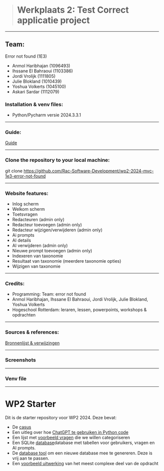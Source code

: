 > # Werkplaats 2: Test Correct applicatie project

---

## Team: 
Error not found (1E3)
* Anmol Haribhajan (1096493)
* Ihssane El Bahraoui (1103386)
* Jordi Vrolijk (1111805)
* Julie Blokland (1010439)
* Yoshua Volkerts (1045100)
* Askari Sardar (1112079)

### Installation & venv files:

* Python/Pycharm versie 2024.3.3.1


---

### Guide:
[Guide](markDown_files/guide.md)

---

### Clone the repository to your local machine:
git clone https://github.com/Rac-Software-Development/wp2-2024-mvc-1e3-error-not-found

---

### Website features:
* Inlog scherm
* Welkom scherm
* Toetsvragen
* Redacteuren (admin only)
* Redacteur toevoegen (admin only)
* Redacteur wijzigen/verwijderen (admin only)
* Ai prompts
* AI details 
* AI verwijderen (admin only)
* Nieuwe prompt toevoegen (admin only)
* Indexeren van taxonomie
* Resultaat van taxonomie (meerdere taxonomie opties)
* Wijzigen van taxonomie

---

### Credits: 
* Programming: Team: error not found
* Anmol Haribhajan, Ihssane El Bahraoui, Jordi Vrolijk, Julie Blokland, Yoshua Volkerts
* Hogeschool Rotterdam: leraren, lessen, powerpoints, workshops & opdrachten

---

### Sources & references:
[Bronnenlijst & verwijzingen](markDown_files/bronnenlijst.md)

---

### Screenshots

---

### Venv file

---








































# WP2 Starter 

Dit is de starter repository voor WP2 2024. Deze bevat: 
- De [casus](CASUS.md)
- Een uitleg over hoe [ChatGPT te gebruiken in Python code](CHATGPT.md)
- Een lijst met [voorbeeld vragen](questions_extract.json) die we willen categoriseren
- Een SQLite [database](databases%2Fdatabase.db)database met tabellen voor gebruikers, vragen en AI prompts.
- De [database tool](lib%2Fdatabase%2Fdatabase_generator.py) om een nieuwe database mee te genereren. Deze is vrij aan te passen.   
- Een [voorbeeld uitwerking](voorbeeld_uitwerking/app.py) van het meest complexe deel van de opdracht
